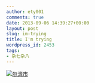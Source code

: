 ```yaml
---
author: ety001
comments: true
date: 2013-09-06 14:39:27+00:00
layout: post
slug: im-trying
title: I'm trying
wordpress_id: 2453
tags:
- 杂七杂八
---
```


[![尔湾市](/2013/09/imtrying.png)](/2013/09/imtrying.png)

